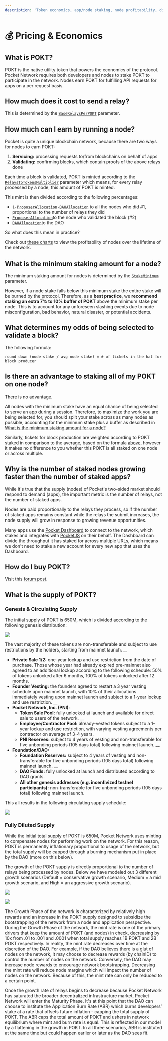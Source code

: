 ```yaml
---
description: 'Token economics, app/node staking, node profitability, dilution.'
---
```


# 💰 Pricing & Economics

## What is POKT?

POKT is the native utility token that powers the economics of the protocol. Pocket Network requires both developers and nodes to stake POKT to participate in the network. Nodes earn POKT for fulfilling API requests for apps on a per request basis.

## How much does it cost to send a relay?

This is determined by the [`BaseRelaysPerPOKT`](../references/protocol-parameters.md#baserelaysperpokt) parameter.

## How much can I earn by running a node?

Pocket is quite a unique blockchain network, because there are two ways for nodes to earn POKT:

1. **Servicing:** processing requests to/from blockchains on behalf of apps
2. **Validating:** confirming blocks, which contain proofs of the above relays done

Each time a block is validated, POKT is minted according to the [`RelaysToTokensMultiplier`](../references/protocol-parameters.md#relaystotokensmultiplier) parameter which means, for every relay processed by a node, this amount of POKT is minted.

This mint is then divided according to the following percentages:

* `1-`[`ProposerAllocation`](../references/protocol-parameters.md#proposerallocation)`-`[`DAOAllocation`](../references/protocol-parameters.md#daoallocation) to all the nodes who did \#1, proportional to the number of relays they did
* [`ProposerAllocation`](../references/protocol-parameters.md#proposerallocation)to the node who validated the block \(\#2\)
* [`DAOAllocation`](../references/protocol-parameters.md#daoallocation)to the DAO

So what does this mean in practice?

Check out [these charts](https://c0d3r.org/NetworkCharts) to view the profitability of nodes over the lifetime of the network.

## What is the minimum staking amount for a node?

The minimum staking amount for nodes is determined by the [`StakeMinimum`](../references/protocol-parameters.md#stakeminimum) parameter. 

However, if a node stake falls below this minimum stake the entire stake will be burned by the protocol. Therefore, as a **best practice**, we **recommend staking an extra 7% to 10% buffer of POKT** above the minimum stake per node. This is to account for any unforeseen slashing events due to node misconfiguration, bad behavior, natural disaster, or potential accidents.

## What determines my odds of being selected to validate a block?

The following formula:

`round down (node stake / avg node stake) = # of tickets in the hat for block producer`

## Is there an advantage to staking all of my POKT on one node?

There is no advantage.

All nodes with the minimum stake have an equal chance of being selected to serve an app during a session. Therefore, to maximize the work you are being selected for, you should split your stake across as many nodes as possible, accounting for the minimum stake plus a buffer as described in [What is the minimum staking amount for a node?](pricing-and-economics.md#what-is-the-minimum-staking-amount-for-a-node)

Similarly, tickets for block production are weighted according to POKT staked in comparison to the average, based on the formula [above](pricing-and-economics.md#what-determines-my-odds-of-being-selected-to-validate-a-block), however it makes no difference to you whether this POKT is all staked on one node or across multiple.

## Why is the number of staked nodes growing faster than the number of staked apps?

While it's true that the supply \(nodes\) of Pocket's two-sided market should respond to demand \(apps\), the important metric is the number of relays, not the number of staked apps.

Nodes are paid proportionally to the relays they process, so if the number of staked apps remains constant while the relays the submit increases, the node supply will grow in response to growing revenue opportunities.

Many apps use the [Pocket Dashboard](https://dashboard.pokt.network) to connect to the network, which stakes and integrates with [PocketJS](https://docs.pokt.network/js) on their behalf. The Dashboard can divide the throughput it has staked for across multiple URLs, which means we don't need to stake a new account for every new app that uses the Dashboard.

## How do I buy POKT?

Visit this [forum post](https://forum.pokt.network/t/secondary-markets-for-pokt/629).

## What is the supply of POKT?

### Genesis & Circulating Supply

The initial supply of POKT is 650M, which is divided according to the following genesis distribution:

![](../.gitbook/assets/initial_distribution.jpeg)

The vast majority of these tokens are non-transferable and subject to use restrictions by the holders, starting from mainnet launch.  __

* **Private Sale 1/2:** one-year lockup and use restriction from the date of purchase. Those whose year had already expired pre-mainnet also agreed to an additional lockup according to the following schedule: 50% of tokens unlocked after 6 months, 100% of tokens unlocked after 12 months.  
* **Founder Vesting:** the founders agreed to restart a 3 year vesting schedule upon mainnet launch, with 10% of their allocations immediately vesting upon mainnet launch and subject to a 1-year lockup and use restriction.  __
* **Pocket Network, Inc. \(PNI\)**:  
  * **Token Sale Pool:** fully unlocked at launch and available for direct sale to users of the network.  __
  * **Employee/Contractor Pool:** already-vested tokens subject to a 1-year lockup and use restriction, with varying vesting agreements per contractor on average of 3-4 years.  
  * **PNI Reserves:** subject to 4 years of vesting and non-transferable for five unbonding periods \(105 days total\) following mainnet launch.  __
* **Foundation/DAO:**  
  * **Foundation Reserves:** subject to 4 years of vesting and non-transferable for five unbonding periods \(105 days total\) following mainnet launch.  __
  * **DAO Funds:** fully unlocked at launch and distributed according to DAO grants.  
  * **All other genesis addresses \(e.g. incentivized testnet participants\):** non-transferable for five unbonding periods \(105 days total\) following mainnet launch.

This all results in the following circulating supply schedule:

![](../.gitbook/assets/circulating_supply_schedule.jpeg)

### Fully Diluted Supply

While the initial total supply of POKT is 650M, Pocket Network uses minting to compensate nodes for performing work on the network. For this reason, POKT is permanently inflationary proportional to usage of the network, but the total supply will be capped through a burning mechanism put in place by the DAO \(more on this below\).

The growth of the POKT supply is directly proportional to the number of relays being processed by nodes. Below we have modeled out 3 different growth scenarios \(Default = conservative growth scenario, Medium = a mid growth scenario, and High = an aggressive growth scenario\).

![](../.gitbook/assets/projected_relays.jpeg)

![](../.gitbook/assets/projected_total_pokt.jpeg)

The Growth Phase of the network is characterized by relatively high rewards and an increase in the POKT supply designed to subsidize the bootstrapping of the network from a node and application perspective. During the Growth Phase of the network, the mint rate is one of the primary drivers that keep the amount of POKT \(and nodes\) in check, decreasing by 10x from .01 to .001 and .0001 when total supply reaches 1B POKT and 2B POKT respectively. In reality, the mint rate decreases over time at the discretion of the DAO. For example, if the DAO believes there is a glut of nodes on the network, it may choose to decrease rewards \(by chainID\) to control the number of nodes on the network. Conversely, the DAO may increase node rewards to encourage network bootstrapping. Decreasing the mint rate will reduce node margins which will impact the number of nodes on the network. Because of this, the mint rate can only be reduced to a certain point.

Once the growth rate of relays begins to decrease because Pocket Network has saturated the broader decentralized infrastructure market, Pocket Network will enter the Maturity Phase. It's at this point that the DAO can choose to institute the Application Burn Rate \(ABR\) which burns developers’ stake at a rate that offsets future inflation - capping the total supply of POKT. The ABR caps the total amount of POKT and ushers in network equilibrium where mint and burn rate is equal. This is reflected in our model by a flattening in the growth in POKT. In all three scenarios, ABR is instituted at the same time but could happen earlier or later as the DAO sees fit.

## 

